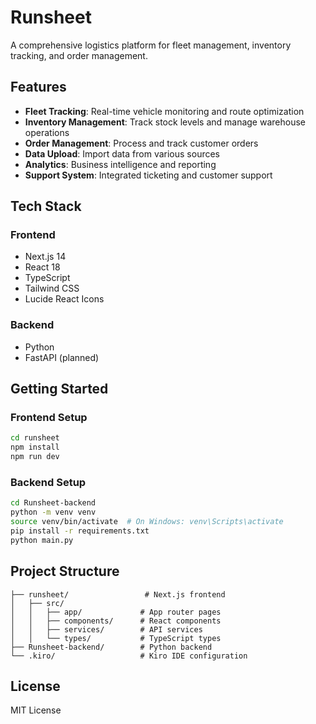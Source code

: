 # Runsheet

A comprehensive logistics platform for fleet management, inventory tracking, and order management.

## Features

- **Fleet Tracking**: Real-time vehicle monitoring and route optimization
- **Inventory Management**: Track stock levels and manage warehouse operations
- **Order Management**: Process and track customer orders
- **Data Upload**: Import data from various sources
- **Analytics**: Business intelligence and reporting
- **Support System**: Integrated ticketing and customer support

## Tech Stack

### Frontend
- Next.js 14
- React 18
- TypeScript
- Tailwind CSS
- Lucide React Icons

### Backend
- Python
- FastAPI (planned)

## Getting Started

### Frontend Setup
```bash
cd runsheet
npm install
npm run dev
```

### Backend Setup
```bash
cd Runsheet-backend
python -m venv venv
source venv/bin/activate  # On Windows: venv\Scripts\activate
pip install -r requirements.txt
python main.py
```

## Project Structure

```
├── runsheet/                 # Next.js frontend
│   ├── src/
│   │   ├── app/             # App router pages
│   │   ├── components/      # React components
│   │   ├── services/        # API services
│   │   └── types/           # TypeScript types
├── Runsheet-backend/        # Python backend
└── .kiro/                   # Kiro IDE configuration
```

## License

MIT License